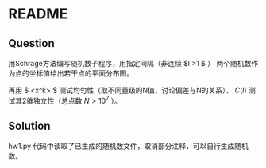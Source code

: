 # README

## Question

用Schrage方法编写随机数子程序，用指定间隔（非连续 $l >1 $ ）
两个随机数作为点的坐标值绘出若干点的平面分布图。

再用 $ <x^k> $ 测试均匀性（取不同量级的N值，讨论偏差与N的关系）、 $C(l)$ 测试其2维独立性（总点数 $N > 10^7$ ）。

## Solution

 hw1.py 代码中读取了已生成的随机数文件，取消部分注释，可以自行生成随机数。
